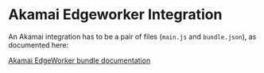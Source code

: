 # Akamai Edgeworker Integration

An Akamai integration has to be a pair of files (`main.js` and `bundle.json`), as documented here:

[Akamai EdgeWorker bundle documentation](https://techdocs.akamai.com/edgeworkers/docs/create-a-code-bundle)


